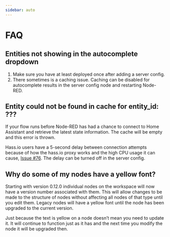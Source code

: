 ```yaml
---
sidebar: auto
---
```


# FAQ

## Entities not showing in the autocomplete dropdown

1. Make sure you have at least deployed once after adding a server config.
2. There sometimes is a caching issue. Caching can be disabled for autocomplete
   results in the server config node and restarting Node-RED.

## Entity could not be found in cache for entity_id: ???

If your flow runs before Node-RED has had a chance to connect to Home Assistant
and retrieve the latest state information. The cache will be empty and this
error is thrown.

Hass.io users have a 5-second delay between connection attempts because of
how the hass.io proxy works and the high CPU usage it can cause, [Issue
#76](https://github.com/zachowj/node-red-contrib-home-assistant-websocket/issues/76#issuecomment-453877333).
The delay can be turned off in the server config.

## Why do some of my nodes have a yellow font?

Starting with version 0.12.0 individual nodes on the workspace will now have a
version number associated with them. This will allow changes to be made to the
structure of nodes without affecting all nodes of that type until you edit them.
Legacy nodes will have a yellow font until the node has been upgraded to the
current version.

Just because the text is yellow on a node doesn’t mean you need to update it.
It will continue to function just as it has and the next time you modify the node
it will be upgraded then.
